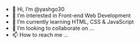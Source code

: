- 👋 Hi, I’m @yashgo30
- 👀 I’m interested in Front-end Web Development
- 🌱 I’m currently learning HTML, CSS & JavaScript
- 💞️ I’m looking to collaborate on ...
- 📫 How to reach me ...

<!---
yashgo30/yashgo30 is a ✨ special ✨ repository because its `README.md` (this file) appears on your GitHub profile.
You can click the Preview link to take a look at your changes.
--->
